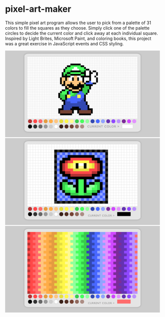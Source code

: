 # pixel-art-maker

This simple pixel art program allows the user to pick from a palette of 31 colors to fill the squares as they choose. Simply click one of the palette circles to decide the current color and click away at each individual square. Inspired by Light Brites, Microsoft Paint, and coloring books, this project was a great exercise in JavaScript events and CSS styling.

<img src="Luigi.png" />

<img src="fireFlower.png" />

<img src="pixels.png" />
